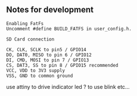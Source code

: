 ## Notes for development

```
Enabling FatFs
Uncomment #define BUILD_FATFS in user_config.h.

SD Card connection

CK, CLK, SCLK to pin5 / GPIO14
DO, DAT0, MISO to pin 6 / GPIO12
DI, CMD, MOSI to pin 7 / GPIO13
CS, DAT3, SS to pin 8 / GPIO15 recommended
VCC, VDD to 3V3 supply
VSS, GND to common ground

```


use attiny to drive indicator led ? to use blink etc...